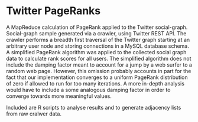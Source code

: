 Twitter PageRanks
=================

A MapReduce calculation of PageRank applied to the Twitter
social-graph. Social-graph sample generated via a crawler, using
Twitter REST API. The crawler performs a breadth first traversal of
the Twitter graph starting at an arbitrary user node and storing
connections in a MySQL database schema.  A simplified PageRank
algorithm was applied to the collected social graph data to calculate
rank scores for all users. The simplified algorithm does not include
the damping factor meant to account for a jump by a web surfer to a
random web page. However, this omission probably accounts in part for
the fact that our implementation converges to a uniform PageRank
distribution of zero if allowed to run for too many iterations. A more
in-depth analysis would have to include a some analogous damping
factor in order to converge towards more meaningful values.

Included are R scripts to analyse results and to generate adjacency
lists from raw cralwer data.

